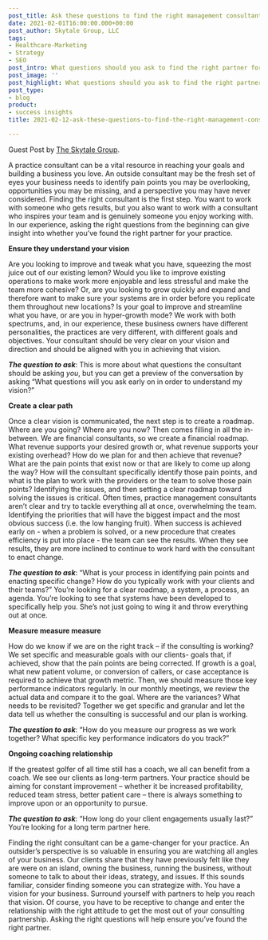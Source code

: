 ```yaml
---
post_title: Ask these questions to find the right management consultant.
date: 2021-02-01T16:00:00.000+00:00
post_author: Skytale Group, LLC
tags:
- Healthcare-Marketing
- Strategy
- SEO
post_intro: What questions should you ask to find the right partner for your practice?
post_image: ''
post_highlight: What questions should you ask to find the right partner for your practice?
post_type:
- blog
product:
- success insights
title: 2021-02-12-ask-these-questions-to-find-the-right-management-consultant

---
```

Guest Post by [The Skytale Group](https://skytalegroup.com/ "The Skytale Group").

A practice consultant can be a vital resource in reaching your goals and building a business you love. An outside consultant may be the fresh set of eyes your business needs to identify pain points you may be overlooking, opportunities you may be missing, and a perspective you may have never considered. Finding the right consultant is the first step. You want to work with someone who gets results, but you also want to work with a consultant who inspires your team and is genuinely someone you enjoy working with. In our experience, asking the right questions from the beginning can give insight into whether you’ve found the right partner for your practice.

**Ensure they understand your vision**

Are you looking to improve and tweak what you have, squeezing the most juice out of our existing lemon? Would you like to improve existing operations to make work more enjoyable and less stressful and make the team more cohesive? Or, are you looking to grow quickly and expand and therefore want to make sure your systems are in order before you replicate them throughout new locations? Is your goal to improve and streamline what you have, or are you in hyper-growth mode? We work with both spectrums, and, in our experience, these business owners have different personalities, the practices are very different, with different goals and objectives. Your consultant should be very clear on your vision and direction and should be aligned with you in achieving that vision.

**_The question to ask_**: This is more about what questions the consultant should be asking _you_, but you can get a preview of the conversation by asking “What questions will you ask early on in order to understand my vision?”

**Create a clear path**

Once a clear vision is communicated, the next step is to create a roadmap. Where are you going? Where are you now? Then comes filling in all the in-between. We are financial consultants, so we create a financial roadmap. What revenue supports your desired growth or, what revenue supports your existing overhead? How do we plan for and then achieve that revenue? What are the pain points that exist now or that are likely to come up along the way? How will the consultant specifically identify those pain points, and what is the plan to work with the providers or the team to solve those pain points? Identifying the issues, and then setting a clear roadmap toward solving the issues is critical. Often times, practice management consultants aren’t clear and try to tackle everything all at once, overwhelming the team. Identifying the priorities that will have the biggest impact and the most obvious success (i.e. the low hanging fruit). When success is achieved early on - when a problem is solved, or a new procedure that creates efficiency is put into place - the team can see the results. When they see results, they are more inclined to continue to work hard with the consultant to enact change.

**_The question to ask_**: “What is your process in identifying pain points and enacting specific change? How do you typically work with your clients and their teams?” You’re looking for a clear roadmap, a system, a process, an agenda. You’re looking to see that systems have been developed to specifically help you. She’s not just going to wing it and throw everything out at once.

**Measure measure measure**

How do we know if we are on the right track – if the consulting is working? We set specific and measurable goals with our clients- goals that, if achieved, show that the pain points are being corrected. If growth is a goal, what new patient volume, or conversion of callers, or case acceptance is required to achieve that growth metric. Then, we should measure those key performance indicators regularly. In our monthly meetings, we review the actual data and compare it to the goal. Where are the variances? What needs to be revisited? Together we get specific and granular and let the data tell us whether the consulting is successful and our plan is working.

**_The question to ask_**: “How do you measure our progress as we work together? What specific key performance indicators do you track?”

**Ongoing coaching relationship**

If the greatest golfer of all time still has a coach, we all can benefit from a coach. We see our clients as long-term partners. Your practice should be aiming for constant improvement – whether it be increased profitability, reduced team stress, better patient care – there is always something to improve upon or an opportunity to pursue.

**_The question to ask_**: “How long do your client engagements usually last?” You’re looking for a long term partner here.

Finding the right consultant can be a game-changer for your practice. An outsider’s perspective is so valuable in ensuring you are watching all angles of your business. Our clients share that they have previously felt like they are were on an island, owning the business, running the business, without someone to talk to about their ideas, strategy, and issues. If this sounds familiar, consider finding someone you can strategize with. You have a vision for your business. Surround yourself with partners to help you reach that vision. Of course, you have to be receptive to change and enter the relationship with the right attitude to get the most out of your consulting partnership. Asking the right questions will help ensure you’ve found the right partner.